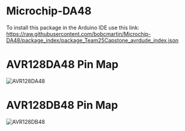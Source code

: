 # Microchip-DA48
To install this package in the Arduino IDE use this link:
https://raw.githubusercontent.com/bobcmartin/Microchip-DA48/package_index/package_Team25Capstone_avrdude_index.json


# AVR128DA48 Pin Map
![AVR128DA48](pics/AVR128DA48_pin_map.png "AVR128DA48")


# AVR128DB48 Pin Map
![AVR128DB48](pics/AVR128DB48_pin_map.png "AVR128DB48")

